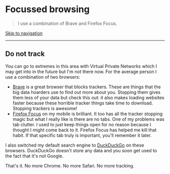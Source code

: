 # Focussed browsing

> I use a combination of Brave and Firefox Focus.

[Skip to navigation](#nav)

<hr>

## Do not track

You can go to extremes in this area with Virtual Private Networks which I may get into in the future but I'm not there now. For the average person I use a combination of two browsers:

- [Brave](https://brave.com) is a great browser that blocks trackers. These are things that the big data hoarders use to find out more about you. Stopping them gives them less of your data but check this out: it also makes loading websites faster because these horrible tracker things take time to download. Stopping trackers is awesome!
- [Firefox Focus](https://support.mozilla.org/en-US/kb/focus) on my mobile is brilliant. It too has all the tracker stopping magic but what I really like is there are no tabs. One of my problems was tab clutter. I used to just keep things open for no reason because I thought I might come back to it. Firefox Focus has helped me kill that habit. If that specific tab truly is important, you'll remember it later.

I also switched my default search engine to [DuckDuckGo](https://duckduckgo.com/) on these browsers. DuckDuckGo doesn't store any data and you soon get used to the fact that it's not Google.

That's it. No more Chrome. No more Safari. No more tracking.
